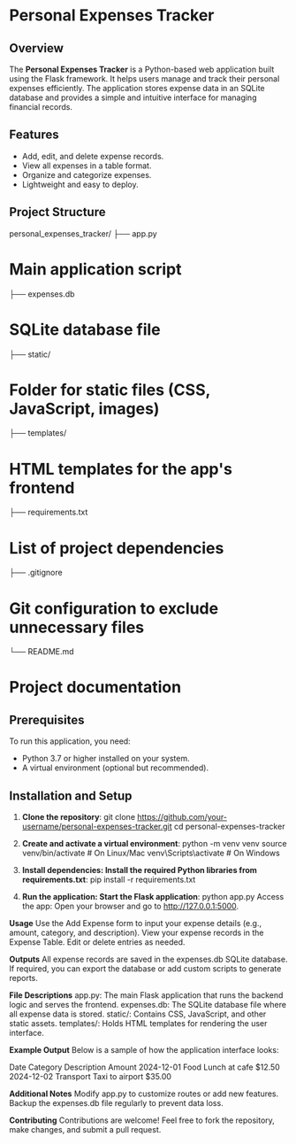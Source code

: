 # Personal Expenses Tracker

## Overview
The **Personal Expenses Tracker** is a Python-based web application built using the Flask framework. It helps users manage and track their personal expenses efficiently. The application stores expense data in an SQLite database and provides a simple and intuitive interface for managing financial records.

## Features
- Add, edit, and delete expense records.
- View all expenses in a table format.
- Organize and categorize expenses.
- Lightweight and easy to deploy.

## Project Structure
personal_expenses_tracker/ 
├── app.py 
# Main application script 
├── expenses.db 
# SQLite database file 
├── static/ 
# Folder for static files (CSS, JavaScript, images) 
├── templates/ 
# HTML templates for the app's frontend 
├── requirements.txt 
# List of project dependencies 
├── .gitignore 
# Git configuration to exclude unnecessary files 
└── README.md 
# Project documentation

## Prerequisites
To run this application, you need:
- Python 3.7 or higher installed on your system.
- A virtual environment (optional but recommended).

## Installation and Setup

1. **Clone the repository**:
   git clone https://github.com/your-username/personal-expenses-tracker.git
   cd personal-expenses-tracker


2. **Create and activate a virtual environment**:
    python -m venv venv
    source venv/bin/activate  # On Linux/Mac
    venv\Scripts\activate     # On Windows

3. **Install dependencies: Install the required Python libraries from requirements.txt**:
    pip install -r requirements.txt

4. **Run the application: Start the Flask application**:
    python app.py
    Access the app: Open your browser and go to http://127.0.0.1:5000.

**Usage**
Use the Add Expense form to input your expense details (e.g., amount, category, and description).
View your expense records in the Expense Table.
Edit or delete entries as needed.

**Outputs**
All expense records are saved in the expenses.db SQLite database.
If required, you can export the database or add custom scripts to generate reports.

**File Descriptions**
app.py: The main Flask application that runs the backend logic and serves the frontend.
expenses.db: The SQLite database file where all expense data is stored.
static/: Contains CSS, JavaScript, and other static assets.
templates/: Holds HTML templates for rendering the user interface.

**Example Output**
Below is a sample of how the application interface looks:

Date	    Category	    Description	        Amount
2024-12-01	Food	        Lunch at cafe	    $12.50
2024-12-02	Transport	    Taxi to airport	    $35.00

**Additional Notes**
    Modify app.py to customize routes or add new features.
    Backup the expenses.db file regularly to prevent data loss.

**Contributing**
Contributions are welcome! Feel free to fork the repository, make changes, and submit a pull request.